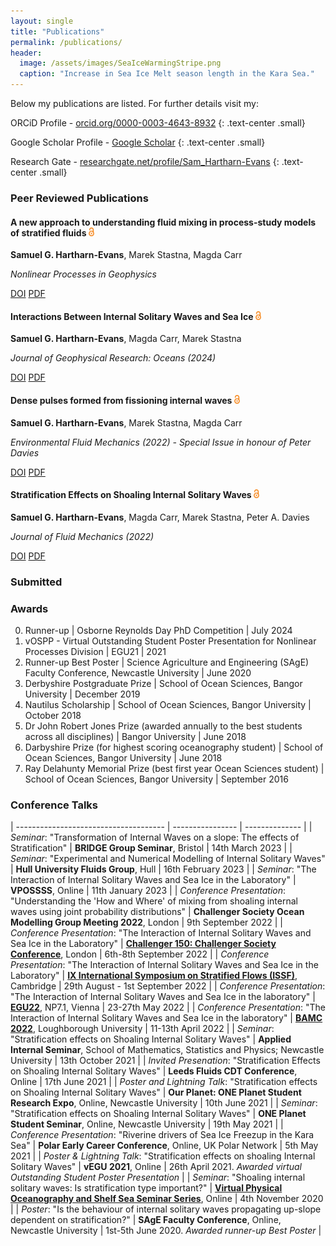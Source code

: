 ```yaml
---
layout: single
title: "Publications"
permalink: /publications/
header:
  image: /assets/images/SeaIceWarmingStripe.png
  caption: "Increase in Sea Ice Melt season length in the Kara Sea."
---
```


<script type='text/javascript' src='https://d1bxh8uas1mnw7.cloudfront.net/assets/embed.js'></script> <!-- Altmetric embed header -->

Below my publications are listed. For further details visit my: 

ORCiD Profile - [orcid.org/0000-0003-4643-8932](https://orcid.org/0000-0003-4643-8932)
{: .text-center .small}

Google Scholar Profile - [Google Scholar](https://scholar.google.com/citations?user=naRfL8cAAAAJ&hl=en)
{: .text-center .small}

Research Gate - [researchgate.net/profile/Sam_Hartharn-Evans](https://www.researchgate.net/profile/Sam_Hartharn-Evans)
{: .text-center .small}

### Peer Reviewed Publications

<div class="publication-card">
  <h4>A new approach to understanding fluid mixing in process-study models of stratified fluids <img src="/assets/images/Open_Access_logo_white.png" style="height:1em;margin-right:.5em;" alt="Open Access"></h4>
  <p><strong>Samuel G. Hartharn-Evans</strong>, Marek Stastna, Magda Carr</p>
  <p><em>Nonlinear Processes in Geophysics</em></p>
  <a href="https://doi.org/10.5194/npg-31-61-2024" class="btn btn--info">DOI</a> 
  <a href="/assets/documents/Hartharn-Evans2024b.pdf" class="btn btn--inverse">PDF</a>
  <div data-badge-popover="right" data-badge-type="donut" data-doi="https://doi.org/10.5194/npg-31-61-2024" class="altmetric-embed"></div>
</div>

<div class="publication-card">
  <h4>Interactions Between Internal Solitary Waves and Sea Ice <img src="/assets/images/Open_Access_logo_white.png" style="height:1em;margin-right:.5em;" alt="Open Access"></h4>
  <p><strong>Samuel G. Hartharn-Evans</strong>, Magda Carr, Marek Stastna</p>
  <p><em>Journal of Geophysical Research: Oceans (2024)</em></p>
  <a href="https://doi.org/10.1029/2023JC020175" class="btn btn--info">DOI</a> 
  <a href="/assets/documents/Hartharn-Evans2024.pdf" class="btn btn--inverse">PDF</a>
  <div data-badge-popover="right" data-badge-type="donut" data-doi="https://doi.org/10.1029/2023JC020175" class="altmetric-embed"></div>
</div>

<div class="publication-card">
  <h4>Dense pulses formed from fissioning internal waves <img src="/assets/images/Open_Access_logo_white.png"
style="height:1em;margin-right:.5em;" alt="Open Access"></h4>
  <p><strong>Samuel G. Hartharn-Evans</strong>, Marek Stastna, Magda Carr</p>
  <p><em>Environmental Fluid Mechanics (2022) - Special Issue in honour of Peter Davies</em></p>
   <a href="https://doi.org/10.1007/s10652-022-09894-x" class="btn btn--info">DOI</a> 
  <a href="/assets/documents/Hartharn-Evans2022b.pdf" class="btn btn--inverse">PDF</a>
  <div data-badge-popover="right" data-badge-type="donut" data-doi="https://doi.org/10.1007/s10652-022-09894-x" class="altmetric-embed"></div>
</div>

<div class="publication-card">
  <h4>Stratification Effects on Shoaling Internal Solitary Waves <img src="/assets/images/Open_Access_logo_white.png"
style="height:1em;margin-right:.5em;" alt="Open Access"></h4>
  <p><strong>Samuel G. Hartharn-Evans</strong>, Magda Carr, Marek Stastna, Peter A. Davies</p>
  <p><em>Journal of Fluid Mechanics (2022)</em></p>
   <a href="https://doi.org/10.1017/jfm.2021.1049" class="btn btn--info">DOI</a> 
  <a href="/assets/documents/Hartharn-Evans2022.pdf" class="btn btn--inverse">PDF</a>
  <div data-badge-popover="right" data-badge-type="donut" data-doi="https://doi.org/10.1017/jfm.2021.1049" class="altmetric-embed"></div>
</div>

### Submitted

### Awards

0. Runner-up | Osborne Reynolds Day PhD Competition | July 2024
0. vOSPP - Virtual Outstanding Student Poster Presentation for Nonlinear Processes Division | EGU21 | 2021
0. Runner-up Best Poster | Science Agriculture and Engineering (SAgE) Faculty Conference, Newcastle University | June 2020
0. Derbyshire Postgraduate Prize | School of Ocean Sciences, Bangor University | December 2019
0. Nautilus Scholarship | School of Ocean Sciences, Bangor University | October 2018
0. Dr John Robert Jones Prize (awarded annually to the best students across all disciplines) | Bangor University | June 2018
0. Darbyshire Prize (for highest scoring oceanography student) | School of Ocean Sciences, Bangor University | June 2018
0. Ray Delahunty Memorial Prize (best first year Ocean Sciences student) | School of Ocean Sciences, Bangor University | September 2016


### Conference Talks 

| ------------------------------------- | ---------------- | -------------- |
| *Seminar*: "Transformation of Internal Waves on a slope: The effects of Stratification" | **BRIDGE Group Seminar**, Bristol | 14th March 2023 |
| *Seminar*: "Experimental and Numerical Modelling of Internal Solitary Waves" | **Hull University Fluids Group**, Hull | 16th February 2023 |
| *Seminar*: "The Interaction of Internal Solitary Waves and Sea Ice in the Laboratory" | **VPOSSSS**, Online | 11th January 2023 |
| *Conference Presentation*: "Understanding the 'How and Where' of mixing from shoaling internal waves using joint probability distributions" | **Challenger Society Ocean Modelling Group Meeting 2022**, London | 9th September 2022 |
| *Conference Presentation*: "The Interaction of Internal Solitary Waves and Sea Ice in the Laboratory" | **[Challenger 150: Challenger Society Conference](https://www.nhm.ac.uk/our-science/science-events/the-challenger-society-conference-2022-in-london.html)**, London | 6th-8th September 2022 | 
| *Conference Presentation*: "The Interaction of Internal Solitary Waves and Sea Ice in the Laboratory" | **[IX International Symposium on Stratified Flows (ISSF)](http://www.damtp.cam.ac.uk/events/issf2022/)**, Cambridge | 29th August - 1st September 2022 |
| *Conference Presentation*: "The Interaction of Internal Solitary Waves and Sea Ice in the laboratory" | **[EGU22](https://www.egu22.eu)**, NP7.1, Vienna | 23-27th May 2022 |
| *Conference Presentation*: "The Interaction of Internal Solitary Waves and Sea Ice in the laboratory" | **[BAMC 2022](https://bamc2022.lboro.ac.uk)**, Loughborough University |	11-13th April 2022 |
| *Seminar*: "Stratification effects on Shoaling Internal Solitary Waves" | **Applied Internal Seminar**, School of Mathematics, Statistics and Physics; Newcastle University |	13th October 2021 |
| *Invited Presenation*: "Stratification Effects on Shoaling Internal Solitary Waves" | **Leeds Fluids CDT Conference**, Online | 17th June 2021 |
| *Poster and Lightning Talk*: "Stratification effects on Shoaling Internal Solitary Waves" | **Our Planet: ONE Planet Student Research Expo**, Online, Newcastle University | 10th June 2021 |
| *Seminar*: "Stratification effects on Shoaling Internal Solitary Waves" | **ONE Planet Student Seminar**, Online, Newcastle University | 19th May 2021 |
| *Conference Presentation*: "Riverine drivers of Sea Ice Freezup in the Kara Sea" | **Polar Early Career Conference**, Online, UK Polar Network | 5th May 2021 |
| *Poster & Lightning Talk*: "Stratification effects on shoaling Internal Solitary Waves" | **vEGU 2021**, Online | 26th April 2021. *Awarded virtual Outstanding Student Poster Presentation* |
| *Seminar*: "Shoaling internal solitary waves: Is stratification type important?" | [**Virtual Physical Oceanography and Shelf Sea Seminar Series**](https://www.vepossss.eu), Online | 4th November 2020 |
| *Poster*: "Is the behaviour of internal solitary waves propagating up-slope dependent on stratification?" | **SAgE Faculty Conference**, Online, Newcastle University | 1st-5th June 2020. *Awarded runner-up Best Poster* |
	


